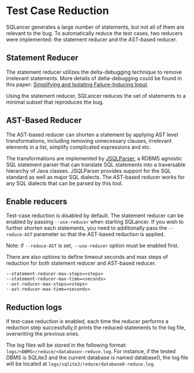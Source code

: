 # Test Case Reduction
SQLancer generates a large number of statements, but not all of them are relevant to the bug. To automatically reduce the test cases, two reducers were implemented: the statement reducer and the AST-based reducer.

## Statement Reducer
The statement reducer utilizes the delta-debugging technique to remove irrelevant statements. More details of delta-debugging could be found in this paper: [Simplifying and Isolating Failure-Inducing Input](https://www.cs.purdue.edu/homes/xyzhang/fall07/Papers/delta-debugging.pdf). 

Using the statement reducer, SQLancer reduces the set of statements to a minimal subset that reproduces the bug. 

## AST-Based Reducer
The AST-based reducer can shorten a statement by applying AST level transformations, including removing unnecessary clauses, irrelevant elements in a list, simplify complicated expressions and etc. 

The transformations are implemented by [JSQLParser](https://github.com/JSQLParser/JSqlParser), a RDBMS agnostic SQL statement parser that can translate SQL statements into a traversable hierarchy of Java classes. JSQLParser provides support for the SQL standard as well as major SQL dialects. The AST-based reducer works for any SQL dialects that can be parsed by this tool.

## Enable reducers
Test-case reduction is disabled by default. The statement reducer can be enabled by passing `--use-reducer` when starting SQLancer. If you wish to further shorten each statements, you need to additionally pass the `--reduce-AST` parameter so that the AST-based reduction is applied. 

Note: if `--reduce-AST` is set, `--use-reducer` option must be enabled first.

There are also options to define timeout seconds and max steps of reduction for both statement reducer and AST-based reducer.

```
--statement-reducer-max-steps=<steps>
--statement-reducer-max-time=<seconds>
--ast-reducer-max-steps=<steps>
--ast-reducer-max-time=<seconds>
```

## Reduction logs
If test-case reduction is enabled, each time the reducer performs a reduction step successfully,it prints the reduced statements to the log file, overwriting the previous ones.

The log files will be stored in the following format: `logs/<DBMS>/reduce/<database>-reduce.log`. For instance, if the tested DBMS is SQLite3 and the current database is named database0, the log file will be located at `logs/sqlite3/reduce/database0-reduce.log`.